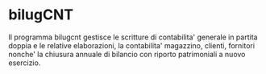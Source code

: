 # bilugCNT
Il programma bilugcnt gestisce le scritture di contabilita' generale in partita doppia e le relative elaborazioni, la contabilita' magazzino, clienti, fornitori nonche' la chiusura annuale di bilancio con riporto patrimoniali a nuovo esercizio.
